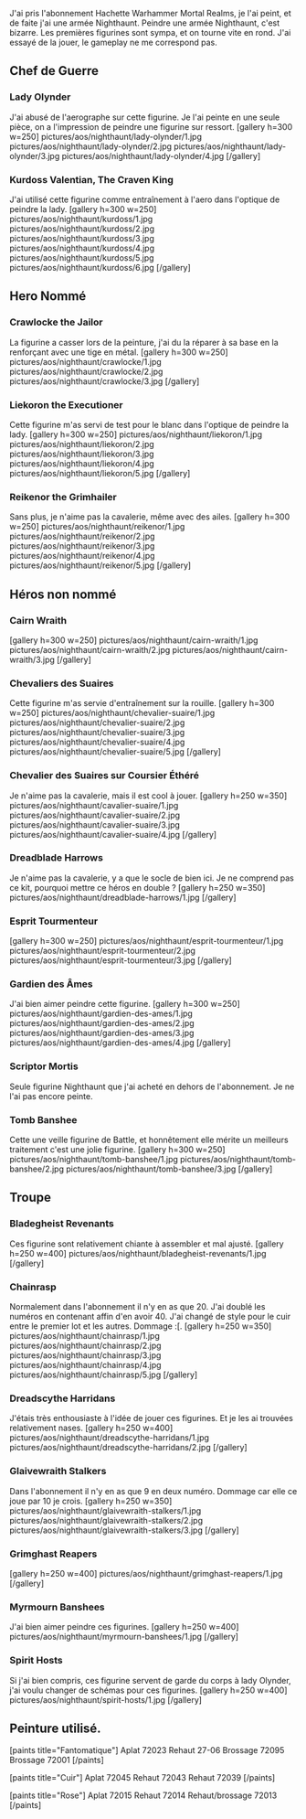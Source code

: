 J'ai pris l'abonnement Hachette Warhammer Mortal Realms, je l'ai peint, et de faite j'ai une armée Nighthaunt.
Peindre une armée Nighthaunt, c'est bizarre. 
Les premières figurines sont sympa, et on tourne vite en rond.
J'ai essayé de la jouer, le gameplay ne me correspond pas.

## Chef de Guerre
### Lady Olynder
J'ai abusé de l'aerographe sur cette figurine. 
Je l'ai peinte en une seule pièce, on a l'impression de peindre une figurine sur ressort.
[gallery h=300 w=250]
pictures/aos/nighthaunt/lady-olynder/1.jpg
pictures/aos/nighthaunt/lady-olynder/2.jpg
pictures/aos/nighthaunt/lady-olynder/3.jpg
pictures/aos/nighthaunt/lady-olynder/4.jpg
[/gallery]

### Kurdoss Valentian, The Craven King
J'ai utilisé cette figurine comme entraînement à l'aero dans l'optique de peindre la lady.
[gallery h=300 w=250]
pictures/aos/nighthaunt/kurdoss/1.jpg
pictures/aos/nighthaunt/kurdoss/2.jpg
pictures/aos/nighthaunt/kurdoss/3.jpg
pictures/aos/nighthaunt/kurdoss/4.jpg
pictures/aos/nighthaunt/kurdoss/5.jpg
pictures/aos/nighthaunt/kurdoss/6.jpg
[/gallery]

## Hero Nommé
### Crawlocke the Jailor
La figurine a casser lors de la peinture, j'ai du la réparer à sa base en la renforçant avec une tige en métal.
[gallery h=300 w=250]
pictures/aos/nighthaunt/crawlocke/1.jpg
pictures/aos/nighthaunt/crawlocke/2.jpg
pictures/aos/nighthaunt/crawlocke/3.jpg
[/gallery]

### Liekoron the Executioner
Cette figurine m'as servi de test pour le blanc dans l'optique de peindre la lady.
[gallery h=300 w=250]
pictures/aos/nighthaunt/liekoron/1.jpg
pictures/aos/nighthaunt/liekoron/2.jpg
pictures/aos/nighthaunt/liekoron/3.jpg
pictures/aos/nighthaunt/liekoron/4.jpg
pictures/aos/nighthaunt/liekoron/5.jpg
[/gallery]

### Reikenor the Grimhailer
Sans plus, je n'aime pas la cavalerie, même avec des ailes.
[gallery h=300 w=250]
pictures/aos/nighthaunt/reikenor/1.jpg
pictures/aos/nighthaunt/reikenor/2.jpg
pictures/aos/nighthaunt/reikenor/3.jpg
pictures/aos/nighthaunt/reikenor/4.jpg
pictures/aos/nighthaunt/reikenor/5.jpg
[/gallery]

## Héros non nommé
### Cairn Wraith
[gallery h=300 w=250]
pictures/aos/nighthaunt/cairn-wraith/1.jpg
pictures/aos/nighthaunt/cairn-wraith/2.jpg
pictures/aos/nighthaunt/cairn-wraith/3.jpg
[/gallery]

### Chevaliers des Suaires
Cette figurine m'as servie d'entraînement sur la rouille.
[gallery h=300 w=250]
pictures/aos/nighthaunt/chevalier-suaire/1.jpg
pictures/aos/nighthaunt/chevalier-suaire/2.jpg
pictures/aos/nighthaunt/chevalier-suaire/3.jpg
pictures/aos/nighthaunt/chevalier-suaire/4.jpg
pictures/aos/nighthaunt/chevalier-suaire/5.jpg
[/gallery]

### Chevalier des Suaires sur Coursier Éthéré
Je n'aime pas la cavalerie, mais il est cool à jouer.
[gallery h=250 w=350]
pictures/aos/nighthaunt/cavalier-suaire/1.jpg
pictures/aos/nighthaunt/cavalier-suaire/2.jpg
pictures/aos/nighthaunt/cavalier-suaire/3.jpg
pictures/aos/nighthaunt/cavalier-suaire/4.jpg
[/gallery]

### Dreadblade Harrows
Je n'aime pas la cavalerie, y a que le socle de bien ici. 
Je ne comprend pas ce kit, pourquoi mettre ce héros en double ?
[gallery h=250 w=350]
pictures/aos/nighthaunt/dreadblade-harrows/1.jpg
[/gallery]

### Esprit Tourmenteur
[gallery h=300 w=250]
pictures/aos/nighthaunt/esprit-tourmenteur/1.jpg
pictures/aos/nighthaunt/esprit-tourmenteur/2.jpg
pictures/aos/nighthaunt/esprit-tourmenteur/3.jpg
[/gallery]

### Gardien des Âmes
J'ai bien aimer peindre cette figurine.
[gallery h=300 w=250]
pictures/aos/nighthaunt/gardien-des-ames/1.jpg
pictures/aos/nighthaunt/gardien-des-ames/2.jpg
pictures/aos/nighthaunt/gardien-des-ames/3.jpg
pictures/aos/nighthaunt/gardien-des-ames/4.jpg
[/gallery]



### Scriptor Mortis
Seule figurine Nighthaunt que j'ai acheté en dehors de l'abonnement.
Je ne l'ai pas encore peinte.

### Tomb Banshee
Cette une veille figurine de Battle, et honnêtement elle mérite un meilleurs traitement c'est une jolie figurine.
[gallery h=300 w=250]
pictures/aos/nighthaunt/tomb-banshee/1.jpg
pictures/aos/nighthaunt/tomb-banshee/2.jpg
pictures/aos/nighthaunt/tomb-banshee/3.jpg
[/gallery]

## Troupe
### Bladegheist Revenants
Ces figurine sont relativement chiante à assembler et mal ajusté.
[gallery h=250 w=400]
pictures/aos/nighthaunt/bladegheist-revenants/1.jpg
[/gallery]

### Chainrasp
Normalement dans l'abonnement il n'y en as que 20. J'ai doublé les numéros en contenant affin d'en avoir 40.
J'ai changé de style pour le cuir entre le premier lot et les autres. Dommage :[.
[gallery h=250 w=350]
pictures/aos/nighthaunt/chainrasp/1.jpg
pictures/aos/nighthaunt/chainrasp/2.jpg
pictures/aos/nighthaunt/chainrasp/3.jpg
pictures/aos/nighthaunt/chainrasp/4.jpg
pictures/aos/nighthaunt/chainrasp/5.jpg
[/gallery]

### Dreadscythe Harridans
J'étais très enthousiaste à l'idée de jouer ces figurines. 
Et je les ai trouvées relativement nases.
[gallery h=250 w=400]
pictures/aos/nighthaunt/dreadscythe-harridans/1.jpg
pictures/aos/nighthaunt/dreadscythe-harridans/2.jpg
[/gallery]

### Glaivewraith Stalkers
Dans l'abonnement il n'y en as que 9 en deux numéro. 
Dommage car elle ce joue par 10 je crois.
[gallery h=250 w=350]
pictures/aos/nighthaunt/glaivewraith-stalkers/1.jpg
pictures/aos/nighthaunt/glaivewraith-stalkers/2.jpg
pictures/aos/nighthaunt/glaivewraith-stalkers/3.jpg
[/gallery]

### Grimghast Reapers
[gallery h=250 w=400]
pictures/aos/nighthaunt/grimghast-reapers/1.jpg
[/gallery]

### Myrmourn Banshees
J'ai bien aimer peindre ces figurines.
[gallery h=250 w=400]
pictures/aos/nighthaunt/myrmourn-banshees/1.jpg
[/gallery]

### Spirit Hosts
Si j'ai bien compris, ces figurine servent de garde du corps à lady Olynder, j'ai voulu changer de schémas pour ces figurines.
[gallery h=250 w=400]
pictures/aos/nighthaunt/spirit-hosts/1.jpg
[/gallery]

## Peinture utilisé. 

[paints title="Fantomatique"]
Aplat	72023
Rehaut	27-06
Brossage	72095
Brossage	72001
[/paints]

[paints title="Cuir"]
Aplat	72045
Rehaut	72043
Rehaut	72039
[/paints]

[paints title="Rose"]
Aplat	72015
Rehaut	72014
Rehaut/brossage	72013
[/paints]
